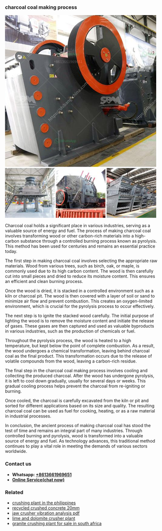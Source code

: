 <h3>charcoal coal making process</h3><img src='1704951519.jpg' alt=''><p>Charcoal coal holds a significant place in various industries, serving as a valuable source of energy and fuel. The process of making charcoal coal involves transforming wood or other carbon-rich materials into a high-carbon substance through a controlled burning process known as pyrolysis. This method has been used for centuries and remains an essential practice today.</p><p>The first step in making charcoal coal involves selecting the appropriate raw materials. Wood from various trees, such as birch, oak, or maple, is commonly used due to its high carbon content. The wood is then carefully cut into small pieces and dried to reduce its moisture content. This ensures an efficient and clean burning process.</p><p>Once the wood is dried, it is stacked in a controlled environment such as a kiln or charcoal pit. The wood is then covered with a layer of soil or sand to minimize air flow and prevent combustion. This creates an oxygen-limited environment, which is crucial for the pyrolysis process to occur effectively.</p><p>The next step is to ignite the stacked wood carefully. The initial purpose of lighting the wood is to remove the moisture content and initiate the release of gases. These gases are then captured and used as valuable byproducts in various industries, such as the production of chemicals or fuel.</p><p>Throughout the pyrolysis process, the wood is heated to a high temperature, but kept below the point of complete combustion. As a result, the wood undergoes a chemical transformation, leaving behind charcoal coal as the final product. This transformation occurs due to the release of volatile compounds from the wood, leaving a carbon-rich residue.</p><p>The final step in the charcoal coal making process involves cooling and collecting the produced charcoal. After the wood has undergone pyrolysis, it is left to cool down gradually, usually for several days or weeks. This gradual cooling process helps prevent the charcoal from re-igniting or burning.</p><p>Once cooled, the charcoal is carefully excavated from the kiln or pit and sorted for different applications based on its size and quality. The resulting charcoal coal can be used as fuel for cooking, heating, or as a raw material in industrial processes.</p><p>In conclusion, the ancient process of making charcoal coal has stood the test of time and remains an integral part of many industries. Through controlled burning and pyrolysis, wood is transformed into a valuable source of energy and fuel. As technology advances, this traditional method continues to play a vital role in meeting the demands of various sectors worldwide.</p><h3>Contact us</h3><ul><li><strong>Whatsapp:&nbsp;<a href="https://wa.me/8613661969651">+8613661969651</a></strong></li><li><a href="https://swt.shibang-china.com/?git&amp;zhl&amp;charcoal coal making process"><strong>Online Service(chat now)</strong></a></li></ul><h3>Related</h3><ul><li><a href='crushing plant in the philippines.md'>crushing plant in the philippines</a></li><li><a href='recycled crushed concrete 20mm.md'>recycled crushed concrete 20mm</a></li><li><a href='jaw crusher vibration analysis pdf.md'>jaw crusher vibration analysis pdf</a></li><li><a href='lime and dolomite crusher plant.md'>lime and dolomite crusher plant</a></li><li><a href='granite crushing plant for sale in south africa.md'>granite crushing plant for sale in south africa</a></li></ul>
